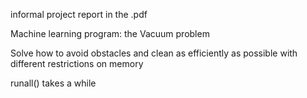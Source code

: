 informal project report in the .pdf

Machine learning program: the Vacuum problem

Solve how to avoid obstacles and clean as efficiently as possible with different restrictions on memory

runall() takes a while
